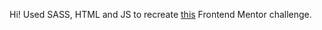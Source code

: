 Hi! Used SASS, HTML and JS to recreate [this](https://www.frontendmentor.io/challenges/interactive-rating-component-koxpeBUmI/hub/interactive-rating-component-eIyzyksY34) Frontend Mentor challenge. 